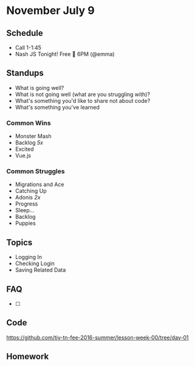# November July 9

## Schedule

* Call 1-1:45
* Nash JS Tonight! Free 🍕 6PM (@emma)

## Standups

* What is going well?
* What is not going well (what are you struggling with)?
* What's something you'd like to share not about code?
* What's something you've learned

### Common Wins

* Monster Mash
* Backlog *5x*
* Excited
* Vue.js

### Common Struggles

* Migrations and Ace
* Catching Up
* Adonis *2x*
* Progress
* Sleep...
* Backlog
* Puppies

## Topics

* Logging In
* Checking Login
* Saving Related Data

## FAQ

* [ ]

## Code

https://github.com/tiy-tn-fee-2016-summer/lesson-week-00/tree/day-01

## Homework
